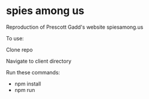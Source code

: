 # spies among us

Reproduction of Prescott Gadd's website spiesamong.us

To use:

Clone repo

Navigate to client directory

Run these commands:
* npm install
* npm run